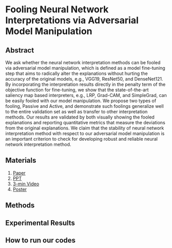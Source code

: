 # Fooling Neural Network Interpretations via Adversarial Model Manipulation

## Abstract
We ask whether the neural network interpretation methods can be fooled via adversarial model manipulation, which is defined as a model fine-tuning step that aims to radically alter the explanations without hurting the accuracy of the original models, e.g., VGG19, ResNet50, and DenseNet121. By incorporating the interpretation results directly in the penalty term of the objective function for fine-tuning, we show that the state-of-the-art saliency map based interpreters, e.g., LRP, Grad-CAM, and SimpleGrad, can be easily fooled with our model manipulation. We propose two types of fooling, Passive and Active, and demonstrate such foolings generalize well to the entire validation set as well as transfer to other interpretation methods. Our results are validated by both visually showing the fooled explanations and reporting quantitative metrics that measure the deviations from the original explanations.  We claim that the stability of neural network interpretation method with respect to our adversarial model manipulation is an important criterion to check for developing robust and reliable neural network interpretation method. 

## Materials

1. [Paper](https://arxiv.org/abs/1902.02041)
1. [PPT](Materials/PPT.pdf)
1. [3-min Video](Materials/Video.md)
1. [Poster](Materials/Poster.pdf)

## Methods

## Experimental Results

## How to run our codes
